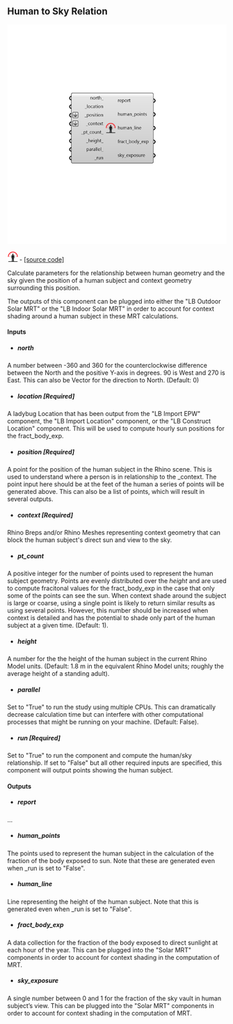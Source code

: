 ## Human to Sky Relation

![](../../images/components/Human_to_Sky_Relation.png)

![](../../images/icons/Human_to_Sky_Relation.png) - [[source code]](https://github.com/ladybug-tools/ladybug-grasshopper/blob/master/ladybug_grasshopper/src//LB%20Human%20to%20Sky%20Relation.py)


Calculate parameters for the relationship between human geometry and the sky given the position of a human subject and context geometry surrounding this position. 

The outputs of this component can be plugged into either the "LB Outdoor Solar MRT" or the "LB Indoor Solar MRT" in order to account for context shading around a human subject in these MRT calculations. 



#### Inputs
* ##### north 
A number between -360 and 360 for the counterclockwise difference between the North and the positive Y-axis in degrees. 90 is West and 270 is East. This can also be Vector for the direction to North. (Default: 0) 
* ##### location [Required]
A ladybug Location that has been output from the "LB Import EPW" component, the "LB Import Location" component, or the "LB Construct Location" component. This will be used to compute hourly sun positions for the fract_body_exp. 
* ##### position [Required]
A point for the position of the human subject in the Rhino scene. This is used to understand where a person is in relationship to the _context. The point input here should be at the feet of the human a series of points will be generated above. This can also be a list of points, which will result in several outputs. 
* ##### context [Required]
Rhino Breps and/or Rhino Meshes representing context geometry that can block the human subject's direct sun and view to the sky. 
* ##### pt_count 
A positive integer for the number of points used to represent the human subject geometry. Points are evenly distributed over the _height_ and are used to compute fracitonal values for the fract_body_exp in the case that only some of the points can see the sun. When context shade around the subject is large or coarse, using a single point is likely to return similar results as using several points. However, this number should be increased when context is detailed and has the potential to shade only part of the human subject at a given time. (Default: 1). 
* ##### height 
A number for the the height of the human subject in the current Rhino Model units. (Default: 1.8 m in the equivalent Rhino Model units; roughly the average height of a standing adult). 
* ##### parallel 
Set to "True" to run the study using multiple CPUs. This can dramatically decrease calculation time but can interfere with other computational processes that might be running on your machine. (Default: False). 
* ##### run [Required]
Set to "True" to run the component and compute the human/sky relationship. If set to "False" but all other required inputs are specified, this component will output points showing the human subject. 

#### Outputs
* ##### report
... 
* ##### human_points
The points used to represent the human subject in the calculation of the fraction of the body exposed to sun. Note that these are generated even when _run is set to "False". 
* ##### human_line
Line representing the height of the human subject. Note that this is generated even when _run is set to "False". 
* ##### fract_body_exp
A data collection for the fraction of the body exposed to direct sunlight at each hour of the year. This can be plugged into the "Solar MRT" components in order to account for context shading in the computation of MRT. 
* ##### sky_exposure
A single number between 0 and 1 for the fraction of the sky vault in human subject’s view. This can be plugged into the "Solar MRT" components in order to account for context shading in the computation of MRT. 